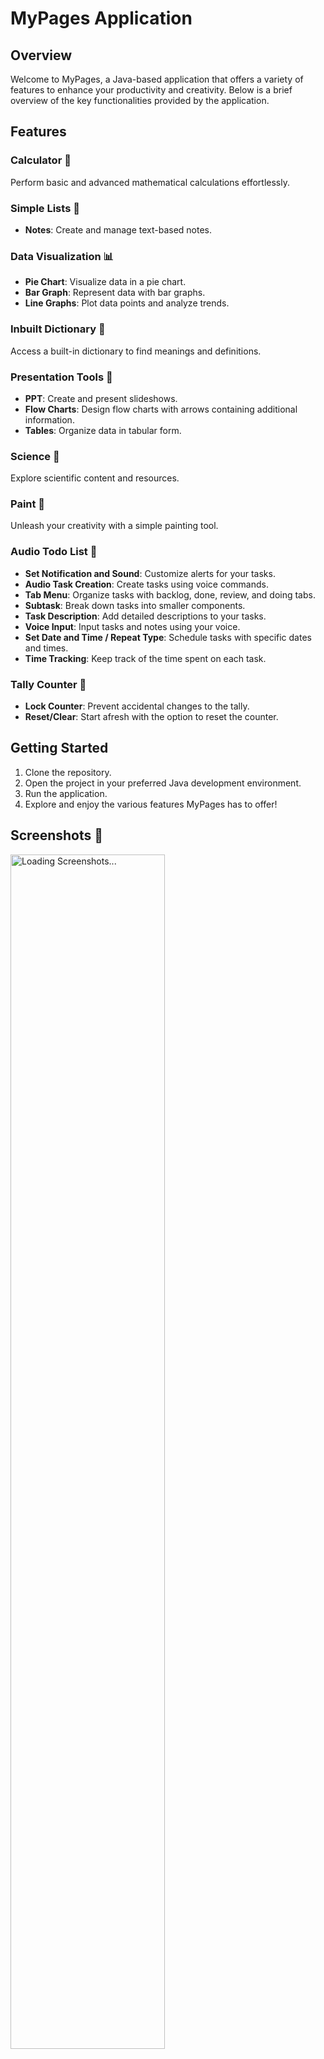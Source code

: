 # MyPages Application

## Overview

Welcome to MyPages, a Java-based application that offers a variety of features to enhance your productivity and creativity. Below is a brief overview of the key functionalities provided by the application.

## Features

### Calculator 🧮
Perform basic and advanced mathematical calculations effortlessly.

### Simple Lists 📝
- **Notes**: Create and manage text-based notes.
  
### Data Visualization 📊
- **Pie Chart**: Visualize data in a pie chart.
- **Bar Graph**: Represent data with bar graphs.
- **Line Graphs**: Plot data points and analyze trends.

### Inbuilt Dictionary 📖
Access a built-in dictionary to find meanings and definitions.

### Presentation Tools 📑
- **PPT**: Create and present slideshows.
- **Flow Charts**: Design flow charts with arrows containing additional information.
- **Tables**: Organize data in tabular form.

### Science 🔬
Explore scientific content and resources.

### Paint 🎨
Unleash your creativity with a simple painting tool.

### Audio Todo List 🎤
- **Set Notification and Sound**: Customize alerts for your tasks.
- **Audio Task Creation**: Create tasks using voice commands.
- **Tab Menu**: Organize tasks with backlog, done, review, and doing tabs.
- **Subtask**: Break down tasks into smaller components.
- **Task Description**: Add detailed descriptions to your tasks.
- **Voice Input**: Input tasks and notes using your voice.
- **Set Date and Time / Repeat Type**: Schedule tasks with specific dates and times.
- **Time Tracking**: Keep track of the time spent on each task.

### Tally Counter 🔢
- **Lock Counter**: Prevent accidental changes to the tally.
- **Reset/Clear**: Start afresh with the option to reset the counter.

## Getting Started

1. Clone the repository.
2. Open the project in your preferred Java development environment.
3. Run the application.
4. Explore and enjoy the various features MyPages has to offer!

## Screenshots 📸

<img align="center" alt="Loading Screenshots..." width="70%" src="https://github.com/TarushGupta23/storage/blob/main/parkingManagementSystem_slider.gif" align="center">

## Structure

Feel free to contribute to the project or report any issues you may encounter. Happy exploring! 🚀

